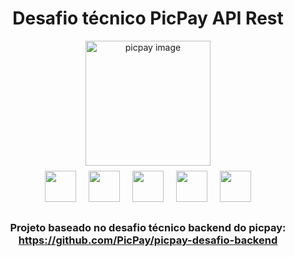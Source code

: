 <div align="center">

# Desafio técnico PicPay API Rest

<img src="https://ucarecdn.com/4339cd0e-2bd0-4a40-a8a0-1209b75212e4/" height="200px" alt="picpay image">


<div>
<img src="https://www.docker.com/app/uploads/2023/05/symbol_blue-docker-logo.png" height="50" style="margin:0.5rem">
<img src="https://upload.wikimedia.org/wikipedia/commons/thumb/7/79/Spring_Boot.svg/1200px-Spring_Boot.svg.png" height="50" style="margin: 0.5rem">
<img src="https://images.sftcdn.net/images/t_app-icon-m/p/917c77e8-96d1-11e6-8453-00163ed833e7/3780880766/mysql-com-icon.png" height="50" style="margin: 0.5rem">
<img src="https://cdn-icons-png.flaticon.com/512/226/226777.png" height="50" style="margin: 0.5rem">
<img src="https://static-00.iconduck.com/assets.00/file-type-maven-icon-1532x2048-ey28j8qf.png" height="50" style="margin: 0.5rem">

</div>

### Projeto baseado no desafio técnico backend do picpay: https://github.com/PicPay/picpay-desafio-backend

</div>

